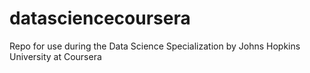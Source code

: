 # datasciencecoursera
Repo for use during the Data Science Specialization by Johns Hopkins University at Coursera
